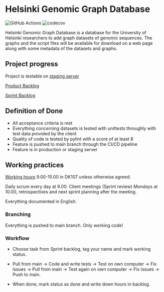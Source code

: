 # Helsinki Genomic Graph Database

![GitHub Actions](https://github.com/Helsinki-Genomic-Graph-Database/HGGD/workflows/CI/badge.svg)
![codecov](https://codecov.io/gh/Helsinki-Genomic-Graph-Database/HGGD/branch/main/graph/badge.svg?token=Ft06460tNh)

Helsinki Genomic Graph Database is a database for the University of Helsinki researchers to add graph datasets of genomic sequences. The graphs and the script files will be available for download on a web page along with some metadata of the datasets and graphs.

## Project progress

Project is testable on [staging server](https://ohtup-staging.cs.helsinki.fi/hggd/index)

[Product Backlog](https://docs.google.com/spreadsheets/d/1jQ1yPn0-mzYhNJW9QTR2Ywo7aS68i67zV4ff8tXcJfQ/edit#gid=1289730588)

[Sprint Backlog](https://docs.google.com/spreadsheets/d/1jQ1yPn0-mzYhNJW9QTR2Ywo7aS68i67zV4ff8tXcJfQ/edit#gid=0)

## Definition of Done

* All acceptance criteria is met
* Everything concerning datasets is tested with unittests throughly with test data provided by the client
* Quality of code is tested by pylint with a score of at least 8
* Feature is pushed to main branch through the CI/CD pipeline
* Feature is in production or staging server

## Working practices

[Working hours](https://docs.google.com/spreadsheets/d/1jQ1yPn0-mzYhNJW9QTR2Ywo7aS68i67zV4ff8tXcJfQ/edit#gid=2009419284) 9.00-15.00 in DK107 unless otherwise agreed.

Daily scrum every day at 9.00. Client meetings (Sprint review) Mondays at 10.00, retrospectives and next sprint planning after the meeting.

Everything documented in English.

### Branching

Everything is pushed to main branch. Only working code!

### Workflow

* Choose task from Sprint backlog, tag your name and mark working status.

* Pull from main -> Code and write tests -> Test on own computer -> Fix issues -> Pull from main -> Test again on own computer -> Fix issues -> Push to main.

* When done, mark status as done and write down hours in backlog.

